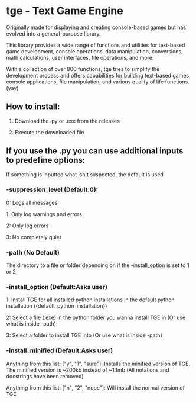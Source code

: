 # tge - Text Game Engine


Originally made for displaying and creating console-based games but has evolved into a general-purpose library.

This library provides a wide range of functions and utilities for text-based game development, console operations,
data manipulation, conversions, math calculations, user interfaces, file operations, and more.

With a collection of over 800 functions, tge tries to simplify the development process and offers capabilities for
building text-based games, console applications, file manipulation, and various quality of life functions. (yay)

## How to install:
  1. Download the .py or .exe from the releases

  2. Execute the downloaded file




## If you use the .py you can use additional inputs to predefine options:
  If something is inputted what isn't suspected, the default is used


### -suppression_level (Default:0):
  0: Logs all messages

  1: Only log warnings and errors

  2: Only log errors

  3: No completely quiet


### -path (No Default)
  The directory to a file or folder depending on if the -install_option is set to 1 or 2


### -install_option (Default:Asks user)
  1: Install TGE for all installed python installations in the default python installation ({default_python_installation})

  2: Select a file (.exe) in the python folder you wanna install TGE in (Or use what is inside -path)

  3: Select a folder to install TGE into (Or use what is inside -path)


### -install_minified (Default:Asks user)
  Anything from this list: ["y", "1", "sure"]: Installs the minified version of TGE. The minified version is ~200kb instead of ~1.1mb (All notations and docstrings have been removed)
  
  Anything from this list: ["n", "2", "nope"]: Will install the normal version of TGE
